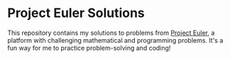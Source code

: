 # Project Euler Solutions

This repository contains my solutions to problems from [Project Euler](https://projecteuler.net/), a platform with challenging mathematical and programming problems. It's a fun way for me to practice problem-solving and coding!
